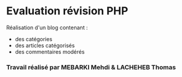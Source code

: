 # Evaluation révision PHP

Réalisation d'un blog contenant :
- des catégories
- des articles catégorisés
- des commentaires modérés

### Travail réalisé par MEBARKI Mehdi & LACHEHEB Thomas